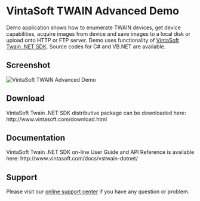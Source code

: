 <h1>VintaSoft TWAIN Advanced Demo</h1>

Demo application shows how to enumerate TWAIN devices, get device capabilities, acquire images from device and save images to a local disk or upload onto HTTP or FTP server. Demo uses functionality of <a href="http://www.vintasoft.com/vstwain-dotnet-index.html">VintaSoft Twain .NET SDK</a>. Source codes for C# and VB.NET are available.

<h2>Screenshot</h2>
<img src="https://www.vintasoft.com/images/screenshots/twain/vintasoft-twain-advanced-demo.png" alt="VintaSoft TWAIN Advanced Demo">


<h2>Download</h2>
VintaSoft Twain .NET SDK distributive package can be downloaded here: http://www.vintasoft.com/download.html


<h2>Documentation</h2>
VintaSoft Twain .NET SDK on-line User Guide and API Reference is available here: http://www.vintasoft.com/docs/vstwain-dotnet/


<h2>Support</h2>
Please visit our <a href="https://www.vintasoft.com/support/">online support center</a> if you have any question or problem.
